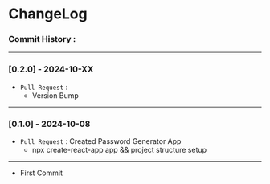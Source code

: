 # ChangeLog

### Commit History :

---

### [0.2.0] - 2024-10-XX

- `Pull Request` :
  - Version Bump

---

### [0.1.0] - 2024-10-08

- `Pull Request` : Created Password Generator App
  - npx create-react-app app && project structure setup

---

- First Commit

